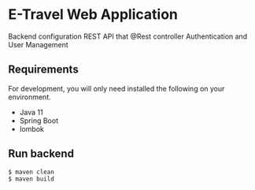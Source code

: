 # E-Travel Web Application 
Backend configuration REST API that
@Rest controller 
Authentication and User Management


## Requirements

For development, you will only need installed the following on your environment.
* Java 11
* Spring Boot
* lombok
 

## Run backend
```
$ maven clean
$ maven build
```

